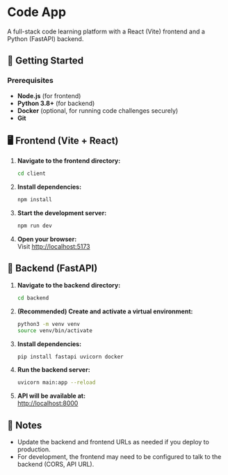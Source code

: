 # Code App

A full-stack code learning platform with a React (Vite) frontend and a Python (FastAPI) backend.

## 🚀 Getting Started

### Prerequisites

- **Node.js** (for frontend)
- **Python 3.8+** (for backend)
- **Docker** (optional, for running code challenges securely)
- **Git**

## 🖥️ Frontend (Vite + React)

1. **Navigate to the frontend directory:**
   ```sh
   cd client
   ```

2. **Install dependencies:**
   ```sh
   npm install
   ```

3. **Start the development server:**
   ```sh
   npm run dev
   ```

4. **Open your browser:**  
   Visit [http://localhost:5173](http://localhost:5173)

## 🐍 Backend (FastAPI)

1. **Navigate to the backend directory:**
   ```sh
   cd backend
   ```

2. **(Recommended) Create and activate a virtual environment:**
   ```sh
   python3 -m venv venv
   source venv/bin/activate
   ```

3. **Install dependencies:**
   ```sh
   pip install fastapi uvicorn docker
   ```

4. **Run the backend server:**
   ```sh
   uvicorn main:app --reload
   ```

5. **API will be available at:**  
   [http://localhost:8000](http://localhost:8000)

## 📝 Notes

- Update the backend and frontend URLs as needed if you deploy to production.
- For development, the frontend may need to be configured to talk to the backend (CORS, API URL).
